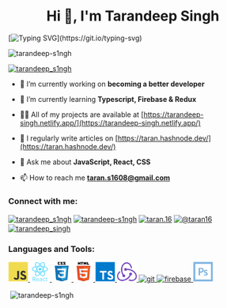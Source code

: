<h1 align="center">Hi 👋, I'm Tarandeep Singh</h1>

[![Typing SVG](https://readme-typing-svg.herokuapp.com?font=Montserrat&duration=5500&center=true&width=1200&lines=A+passionate+frontend+developer+from+India+...)](https://git.io/typing-svg)

<p align="left"> <img src="https://komarev.com/ghpvc/?username=tarandeep-s1ngh&label=Profile%20views&color=0e75b6&style=flat" alt="tarandeep-s1ngh" /> </p>

<p align="left"> <a href="https://twitter.com/tarandeep_s1ngh" target="blank"><img src="https://img.shields.io/twitter/follow/tarandeep_s1ngh?logo=twitter&style=for-the-badge" alt="tarandeep_s1ngh" /></a> </p>

- 🔭 I’m currently working on **becoming a better developer**

- 🌱 I’m currently learning **Typescript, Firebase & Redux**

- 👨‍💻 All of my projects are available at [https://tarandeep-singh.netlify.app/](https://tarandeep-singh.netlify.app/)

- 📝 I regularly write articles on [https://taran.hashnode.dev/](https://taran.hashnode.dev/)

- 💬 Ask me about **JavaScript, React, CSS**

- 📫 How to reach me **taran.s1608@gmail.com**

<h3 align="left">Connect with me:</h3>
<p align="left">
<a href="https://twitter.com/tarandeep_s1ngh" target="blank"><img align="center" src="https://raw.githubusercontent.com/rahuldkjain/github-profile-readme-generator/master/src/images/icons/Social/twitter.svg" alt="tarandeep_s1ngh" height="30" width="40" /></a>
<a href="https://linkedin.com/in/tarandeep-s1ngh" target="blank"><img align="center" src="https://raw.githubusercontent.com/rahuldkjain/github-profile-readme-generator/master/src/images/icons/Social/linked-in-alt.svg" alt="tarandeep-s1ngh" height="30" width="40" /></a>
<a href="https://instagram.com/taran.16" target="blank"><img align="center" src="https://raw.githubusercontent.com/rahuldkjain/github-profile-readme-generator/master/src/images/icons/Social/instagram.svg" alt="taran.16" height="30" width="40" /></a>
<a href="https://hashnode.com/@taran16" target="blank"><img align="center" src="https://raw.githubusercontent.com/rahuldkjain/github-profile-readme-generator/master/src/images/icons/Social/hashnode.svg" alt="@taran16" height="30" width="40" /></a>
  <a href="https://dev.to/tarandeep_singh" target="blank"><img align="center" src="https://raw.githubusercontent.com/rahuldkjain/github-profile-readme-generator/master/src/images/icons/Social/devto.svg" alt="tarandeep_singh" height="30" width="40" /></a>
</p>

<h3 align="left">Languages and Tools:</h3>
<p align="left"> <a href="https://developer.mozilla.org/en-US/docs/Web/JavaScript" target="_blank" rel="noreferrer"> <img src="https://raw.githubusercontent.com/devicons/devicon/master/icons/javascript/javascript-original.svg" alt="javascript" width="40" height="40"/> </a> <a href="https://reactjs.org/" target="_blank" rel="noreferrer"> <img src="https://raw.githubusercontent.com/devicons/devicon/master/icons/react/react-original-wordmark.svg" alt="react" width="40" height="40"/> </a> <a href="https://www.w3schools.com/css/" target="_blank" rel="noreferrer"> <img src="https://raw.githubusercontent.com/devicons/devicon/master/icons/css3/css3-original-wordmark.svg" alt="css3" width="40" height="40"/> </a> <a href="https://www.w3.org/html/" target="_blank" rel="noreferrer"> <img src="https://raw.githubusercontent.com/devicons/devicon/master/icons/html5/html5-original-wordmark.svg" alt="html5" width="40" height="40"/> </a> <a href="https://www.typescriptlang.org/" target="_blank" rel="noreferrer"> <img src="https://raw.githubusercontent.com/devicons/devicon/master/icons/typescript/typescript-original.svg" alt="typescript" width="40" height="40"/> </a> <a href="https://redux.js.org" target="_blank" rel="noreferrer"> <img src="https://raw.githubusercontent.com/devicons/devicon/master/icons/redux/redux-original.svg" alt="redux" width="40" height="40"/> </a> <a href="https://git-scm.com/" target="_blank" rel="noreferrer"> <img src="https://www.vectorlogo.zone/logos/git-scm/git-scm-icon.svg" alt="git" width="40" height="40"/> </a> <a href="https://firebase.google.com/" target="_blank" rel="noreferrer"> <img src="https://www.vectorlogo.zone/logos/firebase/firebase-icon.svg" alt="firebase" width="40" height="40"/> </a> <a href="https://www.photoshop.com/en" target="_blank" rel="noreferrer"> <img src="https://raw.githubusercontent.com/devicons/devicon/master/icons/photoshop/photoshop-line.svg" alt="photoshop" width="40" height="40"/> </a> </p>

<p>&nbsp;<img align="center" src="https://github-readme-stats.vercel.app/api?username=tarandeep-s1ngh&show_icons=true&locale=en&theme=onedark" alt="tarandeep-s1ngh" /></p>


<!--
**Tarandeep-s1ngh/Tarandeep-s1ngh** is a ✨ _special_ ✨ repository because its `README.md` (this file) appears on your GitHub profile.

Here are some ideas to get you started:

- 🔭 I’m currently working on ...
- 🌱 I’m currently learning ...
- 👯 I’m looking to collaborate on ...
- 🤔 I’m looking for help with ...
- 💬 Ask me about ...
- 📫 How to reach me: ...
- 😄 Pronouns: ...
- ⚡ Fun fact: ...
-->
